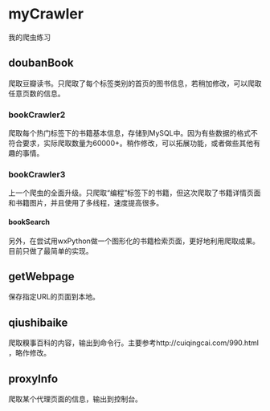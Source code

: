 # myCrawler
我的爬虫练习

## doubanBook
爬取豆瓣读书。只爬取了每个标签类别的首页的图书信息，若稍加修改，可以爬取任意页数的信息。

### bookCrawler2
爬取每个热门标签下的书籍基本信息，存储到MySQL中。因为有些数据的格式不符合要求，实际爬取数量为60000+。稍作修改，可以拓展功能，或者做些其他有趣的事情。

### bookCrawler3
上一个爬虫的全面升级。只爬取“编程”标签下的书籍，但这次爬取了书籍详情页面和书籍图片，并且使用了多线程，速度提高很多。
#### bookSearch
另外，在尝试用wxPython做一个图形化的书籍检索页面，更好地利用爬取成果。目前只做了最简单的实现。

## getWebpage
保存指定URL的页面到本地。

## qiushibaike
爬取糗事百科的内容，输出到命令行。主要参考http://cuiqingcai.com/990.html ，略作修改。

## proxyInfo
爬取某个代理页面的信息，输出到控制台。
